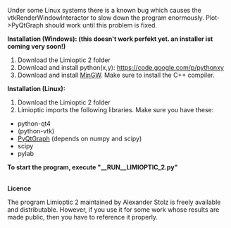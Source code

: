 Under some Linux systems there is a known bug which causes the vtkRenderWindowInteractor to slow down the program enormously. Plot->PyQtGraph should work until this problem is fixed.


<b>Installation (Windows): (this doesn't work perfekt yet. an installer ist coming very soon!)</b>

1. Download the Limioptic 2 folder
2. Download and install python(x,y): <a href="https://code.google.com/p/pythonxy/">https://code.google.com/p/pythonxy</a>
3. Download and install <a href="http://sourceforge.net/projects/mingw/files/Installer/mingw-get-inst/mingw-get-inst-20120426/">MinGW</a>. Make sure to install the C++ compiler.


<b>Installation (Linux):</b>

1. Download the Limioptic 2 folder
2. Limioptic imports the following libraries. Make sure you have these:
  - python-qt4
  - (python-vtk)
  - <a href="http://www.pyqtgraph.org/">PyQtGraph</a> (depends on numpy and scipy)
  - scipy
  - pylab

<b> To start the program, execute "__RUN__LIMIOPTIC_2.py"</b>

<br>
<b>Licence</b>

The program Limioptic 2 maintained by Alexander Stolz is freely available and distributable. However, if you use it for some work whose results are made public, then you have to reference it properly.
